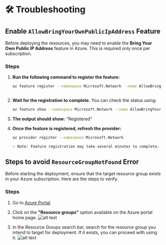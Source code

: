 # 🛠️ Troubleshooting
 
## Enable `AllowBringYourOwnPublicIpAddress` Feature
 
Before deploying the resources, you may need to enable the **Bring Your Own Public IP Address** feature in Azure. This is required only once per subscription.
 
### Steps
 
1. **Run the following command to register the feature:**
 
   ```bash
   az feature register --namespace Microsoft.Network --name AllowBringYourOwnPublicIpAddress
 
2. **Wait for the registration to complete.**
    You can check the status using:
 
    ```bash
    az feature show --namespace Microsoft.Network --name AllowBringYourOwnPublicIpAddress --query properties.state
 
3. **The output should show:**
    "Registered"
 
4. **Once the feature is registered, refresh the provider:**
 
    ```bash
    az provider register --namespace Microsoft.Network
 
    💡 Note: Feature registration may take several minutes to complete. This needs to be done only once per Azure subscription.

## Steps to avoid `ResourceGroupNotFound` Error

Before starting the deployment, ensure that the target resource group exists in your Azure subscription. Here are the steps to verify.

### Steps
 
1. Go to [Azure Portal](https://portal.azure.com/#home).

2. Click on the **"Resource groups"** option available on the Azure portal home page.
![alt text](../docs//images/AzureHomePage.png)

3. In the Resource Groups search bar, search for the resource group you intend to target for deployment. If it exists, you can proceed with using it.
    ![alt text](../docs/images/resourcegroup1.png)

